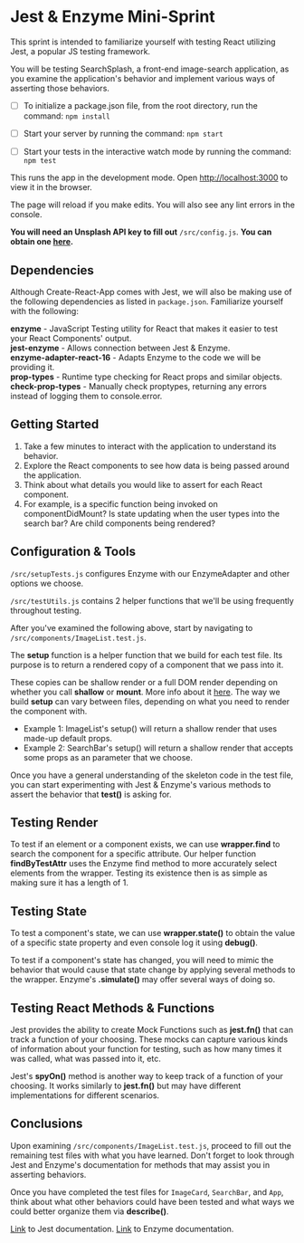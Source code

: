 # Jest & Enzyme Mini-Sprint

This sprint is intended to familiarize yourself with testing React utilizing Jest, a popular JS testing framework.

You will be testing SearchSplash, a front-end image-search application, as you examine the application's behavior and implement various ways of asserting those behaviors.

- [ ] To initialize a package.json file, from the root directory, run the command: `npm install`

- [ ] Start your server by running the command: `npm start`

- [ ] Start your tests in the interactive watch mode by running the command: `npm test`

This runs the app in the development mode. Open [http://localhost:3000](http://localhost:3000) to view it in the browser.

The page will reload if you make edits. You will also see any lint errors in the console.

**You will need an Unsplash API key to fill out** `/src/config.js`. **You can obtain one [here](https://unsplash.com/developers).**

## Dependencies

Although Create-React-App comes with Jest, we will also be making use of the following dependencies as listed in `package.json`. Familiarize yourself with the following:

**enzyme** - JavaScript Testing utility for React that makes it easier to test your React Components' output.<br/>
**jest-enzyme** - Allows connection between Jest & Enzyme.<br/>
**enzyme-adapter-react-16** - Adapts Enzyme to the code we will be providing it.<br/>
**prop-types** - Runtime type checking for React props and similar objects.<br/>
**check-prop-types** - Manually check proptypes, returning any errors instead of logging them to console.error.

## Getting Started

1. Take a few minutes to interact with the application to understand its behavior.
1. Explore the React components to see how data is being passed around the application.
1. Think about what details you would like to assert for each React component.
1. For example, is a specific function being invoked on componentDidMount? Is state updating when the user types into the search bar? Are child components being rendered?

## Configuration & Tools

`/src/setupTests.js` configures Enzyme with our EnzymeAdapter and other options we choose.

`/src/testUtils.js` contains 2 helper functions that we'll be using frequently throughout testing.

After you've examined the following above, start by navigating to `/src/components/ImageList.test.js`.

The **setup** function is a helper function that we build for each test file. Its purpose is to return a rendered copy of a component that we pass into it.

These copies can be shallow render or a full DOM render depending on whether you call **shallow** or **mount**. More info about it [here](https://enzymejs.github.io/enzyme/docs/api/shallow.html). The way we build **setup** can vary between files, depending on what you need to render the component with.

- Example 1: ImageList's setup() will return a shallow render that uses made-up default props.
- Example 2: SearchBar's setup() will return a shallow render that accepts some props as an parameter that we choose.

Once you have a general understanding of the skeleton code in the test file, you can start experimenting with Jest & Enzyme's various methods to assert the behavior that **test()** is asking for.

## Testing Render

To test if an element or a component exists, we can use **wrapper.find** to search the component for a specific attribute. Our helper function **findByTestAttr** uses the Enzyme find method to more accurately select elements from the wrapper. Testing its existence then is as simple as making sure it has a length of 1.

## Testing State

To test a component's state, we can use **wrapper.state()** to obtain the value of a specific state property and even console log it using **debug()**.

To test if a component's state has changed, you will need to mimic the behavior that would cause that state change by applying several methods to the wrapper. Enzyme's **.simulate()** may offer several ways of doing so.

## Testing React Methods & Functions

Jest provides the ability to create Mock Functions such as **jest.fn()** that can track a function of your choosing. These mocks can capture various kinds of information about your function for testing, such as how many times it was called, what was passed into it, etc.

Jest's **spyOn()** method is another way to keep track of a function of your choosing. It works similarly to **jest.fn()** but may have different implementations for different scenarios.

## Conclusions

Upon examining `/src/components/ImageList.test.js`, proceed to fill out the remaining test files with what you have learned. Don't forget to look through Jest and Enzyme's documentation for methods that may assist you in asserting behaviors.

Once you have completed the test files for `ImageCard`, `SearchBar`, and `App`, think about what other behaviors could have been tested and what ways we could better organize them via **describe()**.

[Link](https://jestjs.io/docs/en/getting-started) to Jest documentation.
[Link](https://enzymejs.github.io/enzyme/) to Enzyme documentation.
